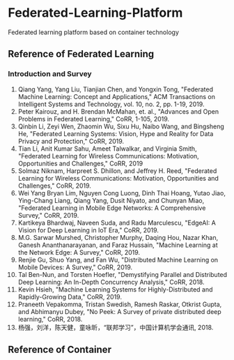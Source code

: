 # Federated-Learning-Platform
Federated learning platform based on container technology

## Reference of Federated Learning
### Introduction and Survey
1. Qiang Yang, Yang Liu, Tianjian Chen, and Yongxin Tong, "Federated Machine Learning: Concept and Applications," ACM Transactions on        Intelligent Systems and Technology, vol. 10, no. 2, pp. 1-19, 2019.
2. Peter Kairouz, and H. Brendan McMahan, et. al., "Advances and Open Problems in Federated Learning," CoRR, 1-105, 2019.
3. Qinbin Li, Zeyi Wen, Zhaomin Wu, Sixu Hu, Naibo Wang, and Bingsheng He, "Federated Learning Systems: Vision, Hype and Reality for Data    Privacy and Protection," CoRR, 2019.
4. Tian Li, Anit Kumar Sahu, Ameet Talwalkar, and Virginia Smith, "Federated Learning for Wireless Communications: Motivation,                Opportunities and Challenges," CoRR, 2019
5. Solmaz Niknam, Harpreet S. Dhillon, and Jeffrey H. Reed, "Federated Learning for Wireless Communications: Motivation, Opportunities and    Challenges," CoRR, 2019.
6. Wei Yang Bryan Lim, Nguyen Cong Luong, Dinh Thai Hoang, Yutao Jiao, Ying-Chang Liang, Qiang Yang, Dusit Niyato, and Chunyan Miao,          "Federated Learning in Mobile Edge Networks: A Comprehensive Survey," CoRR, 2019.
7. Kartikeya Bhardwaj, Naveen Suda, and Radu Marculescu, "EdgeAI: A Vision for Deep Learning in IoT Era," CoRR, 2019.
8. M.G. Sarwar Murshed, Christopher Murphy, Daqing Hou, Nazar Khan, Ganesh Ananthanarayanan, and Faraz Hussain, "Machine Learning at the      Network Edge: A Survey," CoRR, 2019.
9. Renjie Gu, Shuo Yang, and Fan Wu, "Distributed Machine Learning on Mobile Devices: A Survey," CoRR, 2019.
10. Tal Ben-Nun, and Torsten Hoefler, "Demystifying Parallel and Distributed Deep Learning: An In-Depth Concurrency Analysis," CoRR, 2018.
11. Kevin Hsieh, "Machine Learning Systems for Highly-Distributed and Rapidly-Growing Data," CoRR, 2019.
12. Praneeth Vepakomma, Tristan Swedish, Ramesh Raskar, Otkrist Gupta, and Abhimanyu Dubey, "No Peek: A Survey of private distributed       deep learning," CoRR, 2018.
13. 杨强，刘洋，陈天健，童咏昕，“联邦学习”，中国计算机学会通讯, 2018.

## Reference of Container
